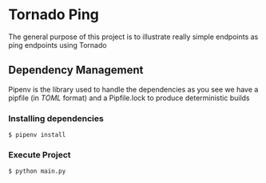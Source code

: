 # Tornado Ping
The general purpose of this project is to illustrate really simple endpoints as ping endpoints using Tornado


## Dependency Management
Pipenv is the library used to handle the dependencies as you see we have a pipfile (in _TOML_ format) and a Pipfile.lock to produce deterministic builds

### Installing dependencies
```
$ pipenv install
```

### Execute Project
```
$ python main.py
```
